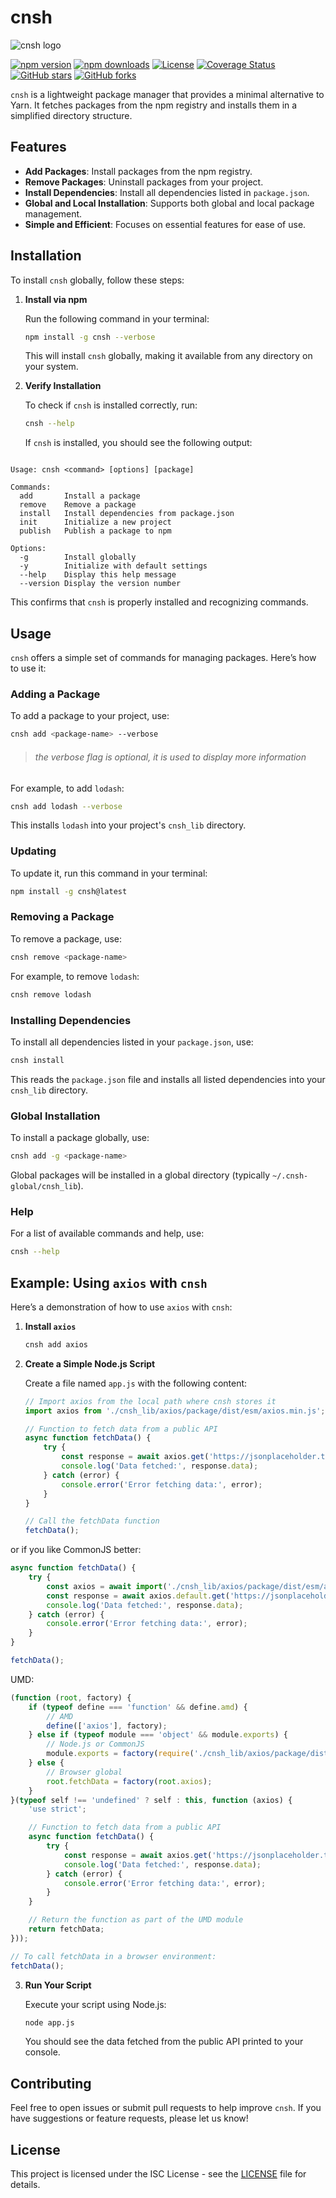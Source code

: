 
# cnsh
            
<img src="assets/logo.svg" alt="cnsh logo" class="lol">

[![npm version](https://img.shields.io/npm/v/cnsh)](https://www.npmjs.com/package/cnsh)
[![npm downloads](https://img.shields.io/npm/dt/cnsh)](https://www.npmjs.com/package/cnsh)
[![License](https://img.shields.io/npm/l/cnsh)](https://opensource.org/licenses/MIT)
[![Coverage Status](https://img.shields.io/coveralls/linuxfandudeguy/cnsh)](https://coveralls.io/github/linuxfandudeguy/cnsh)
[![GitHub stars](https://img.shields.io/github/stars/linuxfandudeguy/cnsh?style=social)](https://github.com/linuxfandudeguy/cnsh/stargazers)
[![GitHub forks](https://img.shields.io/github/forks/linuxfandudeguy/cnsh?style=social)](https://github.com/linuxfandudeguy/cnsh/network)

`cnsh` is a lightweight package manager that provides a minimal alternative to Yarn. It fetches packages from the npm registry and installs them in a simplified directory structure.

## Features

- **Add Packages**: Install packages from the npm registry.
- **Remove Packages**: Uninstall packages from your project.
- **Install Dependencies**: Install all dependencies listed in `package.json`.
- **Global and Local Installation**: Supports both global and local package management.
- **Simple and Efficient**: Focuses on essential features for ease of use.

## Installation

To install `cnsh` globally, follow these steps:

1. **Install via npm**

   Run the following command in your terminal:

   ```bash
   npm install -g cnsh --verbose
   ```

   This will install `cnsh` globally, making it available from any directory on your system.

2. **Verify Installation**

   To check if `cnsh` is installed correctly, run:

   ```bash
   cnsh --help
   ```



   If `cnsh` is installed, you should see the following output:

```bin

Usage: cnsh <command> [options] [package]

Commands:
  add       Install a package
  remove    Remove a package
  install   Install dependencies from package.json
  init      Initialize a new project
  publish   Publish a package to npm

Options:
  -g        Install globally
  -y        Initialize with default settings
  --help    Display this help message
  --version Display the version number
```

   This confirms that `cnsh` is properly installed and recognizing commands.

## Usage

`cnsh` offers a simple set of commands for managing packages. Here’s how to use it:

### Adding a Package

To add a package to your project, use:

```bash
cnsh add <package-name> --verbose
```
> ###### the verbose flag is optional, it is used to display more information

For example, to add `lodash`:

```bash
cnsh add lodash --verbose
```

This installs `lodash` into your project's `cnsh_lib` directory.

### Updating
 
To update it, run this command in your terminal:

```bash
npm install -g cnsh@latest
```

### Removing a Package

To remove a package, use:

```bash
cnsh remove <package-name>
```

For example, to remove `lodash`:

```bash
cnsh remove lodash
```

### Installing Dependencies

To install all dependencies listed in your `package.json`, use:

```bash
cnsh install
```

This reads the `package.json` file and installs all listed dependencies into your `cnsh_lib` directory.

### Global Installation

To install a package globally, use:

```bash
cnsh add -g <package-name>
```

Global packages will be installed in a global directory (typically `~/.cnsh-global/cnsh_lib`).

### Help

For a list of available commands and help, use:

```bash
cnsh --help
```


## Example: Using `axios` with `cnsh`

Here’s a demonstration of how to use `axios` with `cnsh`:

1. **Install `axios`**

   ```bash
   cnsh add axios
   ```

2. **Create a Simple Node.js Script**

   Create a file named `app.js` with the following content:

   ```javascript
   // Import axios from the local path where cnsh stores it
   import axios from './cnsh_lib/axios/package/dist/esm/axios.min.js';

   // Function to fetch data from a public API
   async function fetchData() {
       try {
           const response = await axios.get('https://jsonplaceholder.typicode.com/posts/1');
           console.log('Data fetched:', response.data);
       } catch (error) {
           console.error('Error fetching data:', error);
       }
   }

   // Call the fetchData function
   fetchData();
   ```

or if you like CommonJS better:

```js
async function fetchData() {
    try {
        const axios = await import('./cnsh_lib/axios/package/dist/esm/axios.min.js');
        const response = await axios.default.get('https://jsonplaceholder.typicode.com/posts/1');
        console.log('Data fetched:', response.data);
    } catch (error) {
        console.error('Error fetching data:', error);
    }
}

fetchData();
```

UMD:

```js
(function (root, factory) {
    if (typeof define === 'function' && define.amd) {
        // AMD
        define(['axios'], factory);
    } else if (typeof module === 'object' && module.exports) {
        // Node.js or CommonJS
        module.exports = factory(require('./cnsh_lib/axios/package/dist/axios.js'));
    } else {
        // Browser global
        root.fetchData = factory(root.axios);
    }
}(typeof self !== 'undefined' ? self : this, function (axios) {
    'use strict';

    // Function to fetch data from a public API
    async function fetchData() {
        try {
            const response = await axios.get('https://jsonplaceholder.typicode.com/posts/1');
            console.log('Data fetched:', response.data);
        } catch (error) {
            console.error('Error fetching data:', error);
        }
    }

    // Return the function as part of the UMD module
    return fetchData;
}));

// To call fetchData in a browser environment:
fetchData();
```

3. **Run Your Script**

   Execute your script using Node.js:

   ```bash
   node app.js
   ```

   You should see the data fetched from the public API printed to your console.

## Contributing

Feel free to open issues or submit pull requests to help improve `cnsh`. If you have suggestions or feature requests, please let us know!

## License

This project is licensed under the ISC License - see the [LICENSE](LICENSE) file for details.

